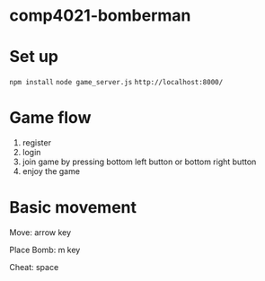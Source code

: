 # comp4021-bomberman

# Set up
```npm install```
```node game_server.js```
```http://localhost:8000/```

# Game flow
1. register
2. login
3. join game by pressing bottom left button or bottom right button
4. enjoy the game

# Basic movement
Move: arrow key

Place Bomb: m key

Cheat: space

